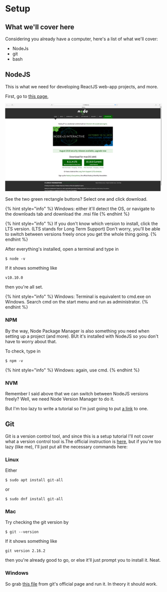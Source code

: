 # Setup

## What we'll cover here

Considering you already have a computer, here's a list of what we'll cover:

* NodeJs
* git
* bash

## NodeJS

This is what we need for developing ReactJS web-app projects, and more. 

First, go to [this page](https://nodejs.org/), 

![Homepage of NodeJS](.gitbook/assets/screen-shot-2018-09-09-at-5.11.01-pm.png)

See the two green rectangle buttons? Select one and click download.

{% hint style="info" %}
Windows: either it'll detect the OS, or navigate to the downloads tab and download the .msi file
{% endhint %}

{% hint style="info" %}
If you don't know which version to install, click the LTS version. \(LTS stands for Long Term Support\) Don't worry, you'll be able to switch between versions freely once you get the whole thing going.
{% endhint %}

After everything's installed, open a terminal and type in

```text
$ node -v
```

If it shows something like

```text
v10.10.0
```

then you're all set.

{% hint style="info" %}
Windows: Terminal is equivalent to cmd.exe on Windows. Search cmd on the start menu and run as administrator.
{% endhint %}

### NPM

By the way, Node Package Manager is also something you need when setting up a project \(and more\). BUt it's installed with NodeJS so you don't have to worry about that.

To check, type in 

```text
$ npm -v
```

{% hint style="info" %}
Windows: again, use cmd.
{% endhint %}

### NVM

Remember I said above that we can switch between NodeJS versions freely? Well, we need Node Version Manager to do it. 

But I'm too lazy to write a tutorial so I'm just going to put [a link](http://bubkoo.com/2017/01/08/quick-tip-multiple-versions-node-nvm/) to one.

## Git

Git is a version control tool, and since this is a setup tutorial I'll not cover what a version control tool is.The official instruction is [here](https://git-scm.com/book/en/v2/Getting-Started-Installing-Git), but if you're too lazy \(like me\), I'll just put all the necessary commands here:

### Linux

Either

```text
$ sudo apt install git-all
```

or

```text
$ sudo dnf install git-all
```

### Mac

Try checking the git version by

```text
$ git --version
```

If it shows something like

```text
git version 2.16.2
```

then you're already good to go, or else it'll just prompt you to install it. Neat.

### Windows

So grab [this file](https://git-scm.com/download/win) from git's official page and run it. In theory it should work.

